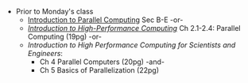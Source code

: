 - Prior to Monday's class
   + [Introduction to Parallel Computing](https://computing.llnl.gov/tutorials/parallel_comp/) Sec B-E -or-
   + [_Introduction to High-Performance Computing_](https://doi.org/10.5281/zenodo.49897) Ch 2.1-2.4: Parallel Computing (19pg) -or-
   + _Introduction to High Performance Computing for Scientists and Engineers_:
      - Ch 4 Parallel Computers (20pg) -and-
      - Ch 5 Basics of Parallelization (22pg)
